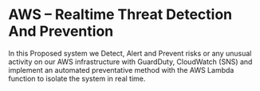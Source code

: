 # AWS – Realtime Threat Detection And Prevention
In this Proposed system we Detect, Alert and Prevent risks or any unusual activity on our AWS infrastructure with GuardDuty, CloudWatch (SNS) and implement an automated preventative method with the AWS Lambda function to isolate the system in real time.
